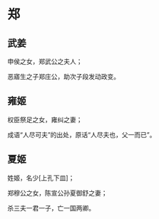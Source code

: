 # 郑

## 武姜

申侯之女，郑武公之夫人；

恶寤生之子郑庄公，助次子段发动政变。

## 雍姬

权臣祭足之女，雍纠之妻；

成语“人尽可夫”的出处，原话“人尽夫也，父一而已”。

## 夏姬

姓姬，名少\[上孔下皿]；

郑穆公之女，陈宣公孙夏御舒之妻；

杀三夫一君一子，亡一国两卿。
